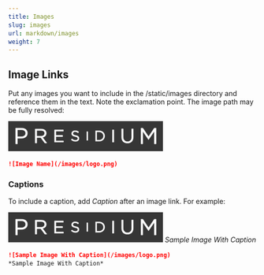 ```yaml
---
title: Images
slug: images
url: markdown/images
weight: 7
---
```


## Image Links

Put any images you want to include in the <project root>/static/images directory and reference them in the text. 
Note the exclamation point. The image path may be fully resolved:

![Image Name](/images/logo.png)

```md
![Image Name](/images/logo.png)
```

### Captions

To include a caption, add *Caption* after an image link. For example:

![Sample Image With Caption](/images/logo.png)
*Sample Image With Caption*

```md
![Sample Image With Caption](/images/logo.png)
*Sample Image With Caption*
```
